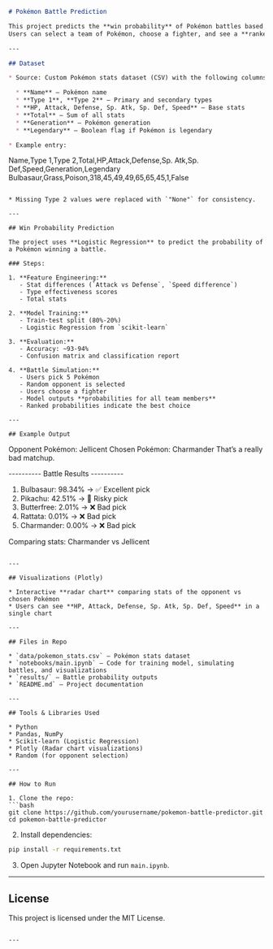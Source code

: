 ```markdown
# Pokémon Battle Prediction

This project predicts the **win probability** of Pokémon battles based on their stats and type matchups.  
Users can select a team of Pokémon, choose a fighter, and see a **ranked probability of winning** against a random opponent.

---

## Dataset

* Source: Custom Pokémon stats dataset (CSV) with the following columns:

  * **Name** – Pokémon name  
  * **Type 1**, **Type 2** – Primary and secondary types  
  * **HP, Attack, Defense, Sp. Atk, Sp. Def, Speed** – Base stats  
  * **Total** – Sum of all stats  
  * **Generation** – Pokémon generation  
  * **Legendary** – Boolean flag if Pokémon is legendary  

* Example entry:
```

Name,Type 1,Type 2,Total,HP,Attack,Defense,Sp. Atk,Sp. Def,Speed,Generation,Legendary
Bulbasaur,Grass,Poison,318,45,49,49,65,65,45,1,False

```

* Missing Type 2 values were replaced with `"None"` for consistency.

---

## Win Probability Prediction

The project uses **Logistic Regression** to predict the probability of a Pokémon winning a battle.

### Steps:

1. **Feature Engineering:**  
   - Stat differences (`Attack vs Defense`, `Speed difference`)  
   - Type effectiveness scores  
   - Total stats  

2. **Model Training:**  
   - Train-test split (80%-20%)  
   - Logistic Regression from `scikit-learn`  

3. **Evaluation:**  
   - Accuracy: ~93-94%  
   - Confusion matrix and classification report  

4. **Battle Simulation:**  
   - Users pick 5 Pokémon  
   - Random opponent is selected  
   - Users choose a fighter  
   - Model outputs **probabilities for all team members**  
   - Ranked probabilities indicate the best choice  

---

## Example Output

```

Opponent Pokémon: Jellicent
Chosen Pokémon: Charmander
That’s a really bad matchup.

\---------- Battle Results ----------

1. Bulbasaur: 98.34%  → ✅ Excellent pick
2. Pikachu: 42.51%    → 🤔 Risky pick
3. Butterfree: 2.01%  → ❌ Bad pick
4. Rattata: 0.01%     → ❌ Bad pick
5. Charmander: 0.00%  → ❌ Bad pick

Comparing stats: Charmander vs Jellicent

````

---

## Visualizations (Plotly)

* Interactive **radar chart** comparing stats of the opponent vs chosen Pokémon  
* Users can see **HP, Attack, Defense, Sp. Atk, Sp. Def, Speed** in a single chart

---

## Files in Repo

* `data/pokemon_stats.csv` – Pokémon stats dataset  
* `notebooks/main.ipynb` – Code for training model, simulating battles, and visualizations  
* `results/` – Battle probability outputs  
* `README.md` – Project documentation  

---

## Tools & Libraries Used

* Python  
* Pandas, NumPy  
* Scikit-learn (Logistic Regression)  
* Plotly (Radar chart visualizations)  
* Random (for opponent selection)  

---

## How to Run

1. Clone the repo:
```bash
git clone https://github.com/yourusername/pokemon-battle-predictor.git
cd pokemon-battle-predictor
````

2. Install dependencies:

```bash
pip install -r requirements.txt
```

3. Open Jupyter Notebook and run `main.ipynb`.

---

## License

This project is licensed under the MIT License.

```

---

```
